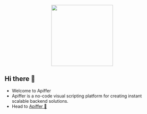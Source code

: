<p align=center>
<image src = "https://github.com/apiffer-apis/.github/blob/main/assets/logo.png" height="200px">
</p>
  
## Hi there 👋

- Welcome to Apiffer
- Apiffer is a no-code visual scripting platform for creating instant scalable backend solutions.
- Head to [Apiffer 🚀](https://apiffer.in)
